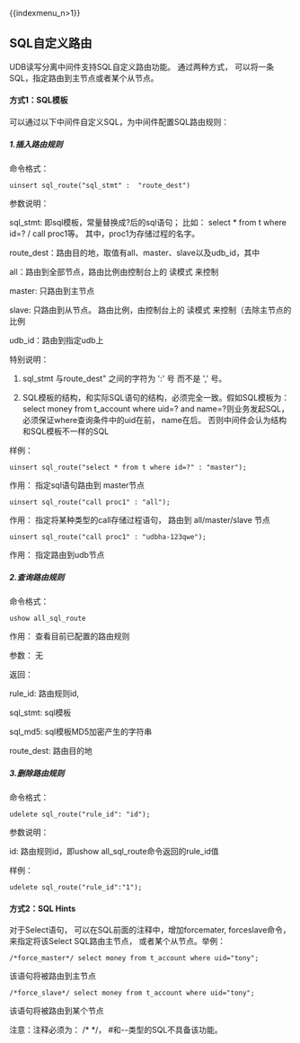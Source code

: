 {{indexmenu_n>1}}

## SQL自定义路由

UDB读写分离中间件支持SQL自定义路由功能。 通过两种方式， 可以将一条SQL，指定路由到主节点或者某个从节点。

#### 方式1：SQL模板

可以通过以下中间件自定义SQL，为中间件配置SQL路由规则：

##### 1.插入路由规则

命令格式：
```
uinsert sql_route("sql_stmt" :  "route_dest")
```
参数说明：

sql_stmt: 即sql模板，常量替换成?后的sql语句； 比如： select * from t where id=?  / call proc1等。 其中，proc1为存储过程的名字。

route\_dest：路由目的地，取值有all、master、slave以及udb\_id，其中

  all：路由到全部节点，路由比例由控制台上的 读模式 来控制

  master: 只路由到主节点
    
  slave: 只路由到从节点。 路由比例，由控制台上的 读模式 来控制（去除主节点的比例

  udb_id：路由到指定udb上

特别说明： 

1) sql\_stmt 与route\_dest" 之间的字符为 ':' 号 而不是 ',' 号。

2) SQL模板的结构，和实际SQL语句的结构，必须完全一致。假如SQL模板为：select money from t_account where uid=? and name=?则业务发起SQL， 必须保证where查询条件中的uid在前， name在后。 否则中间件会认为结构和SQL模板不一样的SQL

样例：
```
uinsert sql_route("select * from t where id=?" : "master");  
```
作用：  指定sql语句路由到 master节点  
```
uinsert sql_route("call proc1" : "all"); 
```
作用：  指定将某种类型的call存储过程语句， 路由到 all/master/slave 节点  
```
uinsert sql_route("call proc1" : "udbha-123qwe"); 
```
作用： 指定路由到udb节点

##### 2.查询路由规则

命令格式：
```
ushow all_sql_route
```
作用： 查看目前已配置的路由规则

参数： 无

返回：

rule_id:  路由规则id,

sql_stmt: sql模板

sql_md5: sql模板MD5加密产生的字符串

route_dest: 路由目的地

##### 3.删除路由规则

命令格式：
```
udelete sql_route("rule_id": "id");
```
参数说明：

id:  路由规则id，即ushow all\_sql\_route命令返回的rule_id值

样例：
```
udelete sql_route("rule_id":"1");
```

#### 方式2：SQL Hints

对于Select语句， 可以在SQL前面的注释中，增加forcemater, forceslave命令， 来指定将该Select SQL路由主节点， 或者某个从节点。举例：
```
/*force_master*/ select money from t_account where uid="tony";
```
该语句将被路由到主节点
```
/*force_slave*/ select money from t_account where uid="tony";
```
该语句将被路由到某个节点

注意：注释必须为： /\* \*/， #和\-\-类型的SQL不具备该功能。
